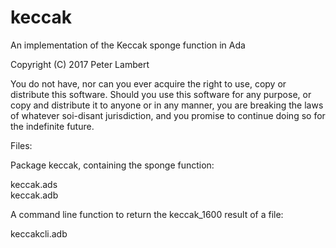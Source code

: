 # keccak
An implementation of the Keccak sponge function in Ada

Copyright (C) 2017 Peter Lambert

You do not have, nor can you ever acquire the right to use, copy or distribute this software. Should you use this software for any purpose, or copy and distribute it to anyone or in any manner, you are breaking the laws of whatever soi-disant jurisdiction, and you promise to continue doing so for the indefinite future.


Files:

Package keccak, containing the sponge function:       

  keccak.ads  
  keccak.adb
  
A command line function to return the keccak_1600 result of a file: 

  keccakcli.adb
  
  
  
